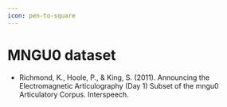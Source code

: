 ```yaml
---
icon: pen-to-square
---
```


# MNGU0 dataset


- Richmond, K., Hoole, P., & King, S. (2011). Announcing the Electromagnetic Articulography (Day 1) Subset of the mngu0 Articulatory Corpus. Interspeech.
